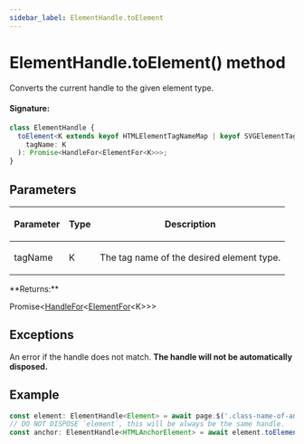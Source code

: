 ```yaml
---
sidebar_label: ElementHandle.toElement
---
```


# ElementHandle.toElement() method

Converts the current handle to the given element type.

#### Signature:

```typescript
class ElementHandle {
  toElement<K extends keyof HTMLElementTagNameMap | keyof SVGElementTagNameMap>(
    tagName: K
  ): Promise<HandleFor<ElementFor<K>>>;
}
```

## Parameters

<table><thead><tr><th>

Parameter

</th><th>

Type

</th><th>

Description

</th></tr></thead>
<tbody><tr><td>

tagName

</td><td>

K

</td><td>

The tag name of the desired element type.

</td></tr>
</tbody></table>
**Returns:**

Promise&lt;[HandleFor](./puppeteer.handlefor.md)&lt;[ElementFor](./puppeteer.elementfor.md)&lt;K&gt;&gt;&gt;

## Exceptions

An error if the handle does not match. **The handle will not be automatically disposed.**

## Example

```ts
const element: ElementHandle<Element> = await page.$('.class-name-of-anchor');
// DO NOT DISPOSE `element`, this will be always be the same handle.
const anchor: ElementHandle<HTMLAnchorElement> = await element.toElement('a');
```

